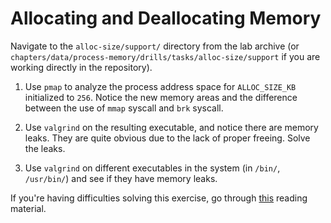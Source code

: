 # Allocating and Deallocating Memory

Navigate to the `alloc-size/support/` directory from the lab archive (or `chapters/data/process-memory/drills/tasks/alloc-size/support` if you are working directly in the repository).

1. Use `pmap` to analyze the process address space for `ALLOC_SIZE_KB` initialized to `256`.
   Notice the new memory areas and the difference between the use of `mmap` syscall and `brk` syscall.

1. Use `valgrind` on the resulting executable, and notice there are memory leaks.
   They are quite obvious due to the lack of proper freeing.
   Solve the leaks.

1. Use `valgrind` on different executables in the system (in `/bin/`, `/usr/bin/`) and see if they have memory leaks.

If you're having difficulties solving this exercise, go through [this](../../../reading/process-memory.md) reading material.
